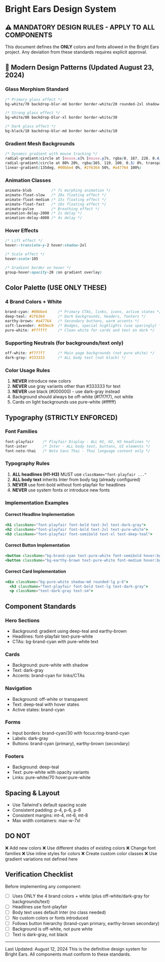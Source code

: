 # Bright Ears Design System

## ⚠️ MANDATORY DESIGN RULES - APPLY TO ALL COMPONENTS

This document defines the **ONLY** colors and fonts allowed in the Bright Ears project. Any deviation from these standards requires explicit approval.

## 🎨 Modern Design Patterns (Updated August 23, 2024)

### Glass Morphism Standard
```css
/* Primary glass effect */
bg-white/70 backdrop-blur-md border border-white/20 rounded-2xl shadow-xl

/* Strong glass effect */
bg-white/80 backdrop-blur-xl border border-white/30

/* Dark glass effect */
bg-black/10 backdrop-blur-md border border-white/10
```

### Gradient Mesh Backgrounds
```css
/* Dynamic gradient with mouse tracking */
radial-gradient(circle at [mouse.x]% [mouse.y]%, rgba(0, 187, 228, 0.4) 0%, transparent 50%),
radial-gradient(circle at 80% 20%, rgba(165, 119, 100, 0.3) 0%, transparent 50%),
linear-gradient(135deg, #00bbe4 0%, #2f6364 50%, #a47764 100%)
```

### Animation Classes
```css
animate-blob         /* 7s morphing animation */
animate-float-slow   /* 20s floating effect */
animate-float-medium /* 15s floating effect */
animate-float-fast   /* 10s floating effect */
animate-pulse        /* Breathing effect */
animation-delay-2000 /* 2s delay */
animation-delay-4000 /* 4s delay */
```

### Hover Effects
```css
/* Lift effect */
hover:-translate-y-2 hover:shadow-2xl

/* Scale effect */
hover:scale-105

/* Gradient border on hover */
group-hover:opacity-20 (on gradient overlay)
```

## Color Palette (USE ONLY THESE)

### 4 Brand Colors + White
```css
brand-cyan: #00bbe4     /* Primary CTAs, links, icons, active states */
deep-teal: #2f6364      /* Dark backgrounds, headers, footers */
earthy-brown: #a47764   /* Secondary buttons, warm accents */
soft-lavender: #d59ec9  /* Badges, special highlights (use sparingly) */
pure-white: #ffffff     /* Clean white for cards and text on dark */
```

### Supporting Neutrals (for backgrounds/text only)
```css
off-white: #f7f7f7      /* Main page backgrounds (not pure white) */
dark-gray: #333333      /* ALL body text (not black) */
```

### Color Usage Rules
1. **NEVER** introduce new colors
2. **NEVER** use gray variants other than #333333 for text
3. **NEVER** use black (#000000) - use dark-gray instead
4. Background should always be off-white (#f7f7f7), not white
5. Cards on light backgrounds use pure-white (#ffffff)

## Typography (STRICTLY ENFORCED)

### Font Families
```css
font-playfair    /* Playfair Display - ALL H1, H2, H3 headlines */
font-inter       /* Inter - ALL body text, buttons, UI elements */
font-noto-thai   /* Noto Sans Thai - Thai language content only */
```

### Typography Rules
1. **ALL headlines (H1-H3)** MUST use `className="font-playfair ..."`
2. **ALL body text** inherits Inter from body tag (already configured)
3. **NEVER** use font-bold without font-playfair for headlines
4. **NEVER** use system fonts or introduce new fonts

### Implementation Examples

#### Correct Headline Implementation
```jsx
<h1 className="font-playfair font-bold text-3xl text-dark-gray">
<h2 className="font-playfair font-bold text-2xl text-pure-white">
<h3 className="font-playfair font-semibold text-xl text-deep-teal">
```

#### Correct Button Implementation
```jsx
<button className="bg-brand-cyan text-pure-white font-semibold hover:bg-brand-cyan/90">
<button className="bg-earthy-brown text-pure-white font-medium hover:bg-earthy-brown/80">
```

#### Correct Card Implementation
```jsx
<div className="bg-pure-white shadow-md rounded-lg p-6">
  <h3 className="font-playfair font-bold text-lg text-dark-gray">
  <p className="text-dark-gray text-sm">
```

## Component Standards

### Hero Sections
- Background: gradient using deep-teal and earthy-brown
- Headlines: font-playfair text-pure-white
- CTAs: bg-brand-cyan with pure-white text

### Cards
- Background: pure-white with shadow
- Text: dark-gray
- Accents: brand-cyan for links/CTAs

### Navigation
- Background: off-white or transparent
- Text: deep-teal with hover states
- Active states: brand-cyan

### Forms
- Input borders: brand-cyan/30 with focus:ring-brand-cyan
- Labels: dark-gray
- Buttons: brand-cyan (primary), earthy-brown (secondary)

### Footers
- Background: deep-teal
- Text: pure-white with opacity variants
- Links: pure-white/70 hover:pure-white

## Spacing & Layout
- Use Tailwind's default spacing scale
- Consistent padding: p-4, p-6, p-8
- Consistent margins: mt-4, mt-6, mt-8
- Max width containers: max-w-7xl

## DO NOT
❌ Add new colors
❌ Use different shades of existing colors
❌ Change font families
❌ Use inline styles for colors
❌ Create custom color classes
❌ Use gradient variations not defined here

## Verification Checklist
Before implementing any component:
- [ ] Uses ONLY the 4 brand colors + white (plus off-white/dark-gray for backgrounds/text)
- [ ] Headlines use font-playfair
- [ ] Body text uses default Inter (no class needed)
- [ ] No custom colors or fonts introduced
- [ ] Follows button hierarchy (brand-cyan primary, earthy-brown secondary)
- [ ] Background is off-white, not pure white
- [ ] Text is dark-gray, not black

---
Last Updated: August 12, 2024
This is the definitive design system for Bright Ears. All components must conform to these standards.